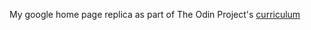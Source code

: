 My google home page replica as part of The Odin Project's [curriculum](http://www.theodinproject.com/courses/web-development-101/lessons/html-css)